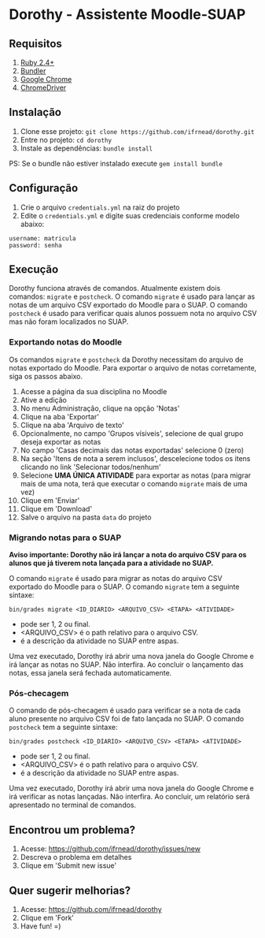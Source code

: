# Dorothy - Assistente Moodle-SUAP

## Requisitos

1. [Ruby 2.4+](https://www.ruby-lang.org)
2. [Bundler](http://bundler.io/)
3. [Google Chrome](http://chrome.google.com)
4. [ChromeDriver](https://github.com/SeleniumHQ/selenium/wiki/ChromeDriver)

## Instalação

1. Clone esse projeto: `git clone https://github.com/ifrnead/dorothy.git`
2. Entre no projeto: `cd dorothy`
3. Instale as dependências: `bundle install`

PS: Se o bundle não estiver instalado execute `gem install bundle`

## Configuração

1. Crie o arquivo `credentials.yml` na raiz do projeto
2. Edite o `credentials.yml` e digite suas credenciais conforme modelo abaixo:

```
username: matricula
password: senha
```

## Execução

Dorothy funciona através de comandos. Atualmente existem dois comandos: `migrate` e `postcheck`. O comando `migrate` é usado para lançar as notas de um arquivo CSV exportado do Moodle para o SUAP. O comando `postcheck` é usado para verificar quais alunos possuem nota no arquivo CSV mas não foram localizados no SUAP.

### Exportando notas do Moodle

Os comandos `migrate` e `postcheck` da Dorothy necessitam do arquivo de notas exportado do Moodle. Para exportar o arquivo de notas corretamente, siga os passos abaixo.

1. Acesse a página da sua disciplina no Moodle
2. Ative a edição
3. No menu Administração, clique na opção 'Notas'
4. Clique na aba 'Exportar'
5. Clique na aba 'Arquivo de texto'
6. Opcionalmente, no campo 'Grupos vísiveis', selecione de qual grupo deseja exportar as notas
7. No campo 'Casas decimais das notas exportadas' selecione 0 (zero)
8. Na seção 'Itens de nota a serem inclusos', descelecione todos os itens clicando no link 'Selecionar todos/nenhum'
9. Selecione **UMA ÚNICA ATIVIDADE** para exportar as notas (para migrar mais de uma nota, terá que executar o comando `migrate` mais de uma vez)
10. Clique em 'Enviar'
11. Clique em 'Download'
12. Salve o arquivo na pasta `data` do projeto

### Migrando notas para o SUAP

**Aviso importante: Dorothy não irá lançar a nota do arquivo CSV para os alunos que já tiverem nota lançada para a atividade no SUAP.**

O comando `migrate` é usado para migrar as notas do arquivo CSV exportado do Moodle para o SUAP. O comando `migrate` tem a seguinte sintaxe:

```
bin/grades migrate <ID_DIARIO> <ARQUIVO_CSV> <ETAPA> <ATIVIDADE>
```

- <ETAPA> pode ser 1, 2 ou final.
- <ARQUIVO_CSV> é o path relativo para o arquivo CSV.
- <ATIVIDADE> é a descrição da atividade no SUAP entre aspas.

Uma vez executado, Dorothy irá abrir uma nova janela do Google Chrome e irá lançar as notas no SUAP. Não interfira. Ao concluir o lançamento das notas, essa janela será fechada automaticamente.

### Pós-checagem

O comando de pós-checagem é usado para verificar se a nota de cada aluno presente no arquivo CSV foi de fato lançada no SUAP. O comando `postcheck` tem a seguinte sintaxe:

```
bin/grades postcheck <ID_DIARIO> <ARQUIVO_CSV> <ETAPA> <ATIVIDADE>
```

- <ETAPA> pode ser 1, 2 ou final.
- <ARQUIVO_CSV> é o path relativo para o arquivo CSV.
- <ATIVIDADE> é a descrição da atividade no SUAP entre aspas.

Uma vez executado, Dorothy irá abrir uma nova janela do Google Chrome e irá verificar as notas lançadas. Não interfira. Ao concluir, um relatório será apresentado no terminal de comandos.

## Encontrou um problema?

1. Acesse: https://github.com/ifrnead/dorothy/issues/new
2. Descreva o problema em detalhes
3. Clique em 'Submit new issue'

## Quer sugerir melhorias?

1. Acesse: https://github.com/ifrnead/dorothy
2. Clique em 'Fork'
3. Have fun! =)
